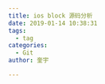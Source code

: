```yaml
---
title: ios block 源码分析
date: 2019-01-14 10:38:31
tags:
  - tag
categories:
  - Git
author: 奎宇

---
```

